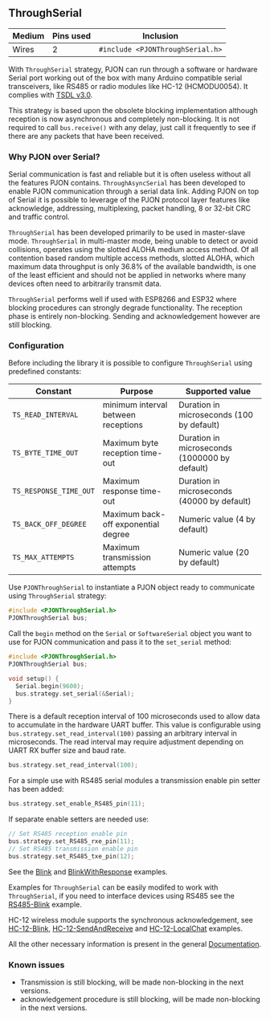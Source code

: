 ## ThroughSerial

| Medium | Pins used | Inclusion |
|--------|-----------|--------------------|
| Wires | 2     | `#include <PJONThroughSerial.h>`|

With `ThroughSerial` strategy, PJON can run through a software or hardware Serial port working out of the box with many Arduino compatible serial transceivers, like RS485 or radio modules like HC-12 (HCMODU0054). It complies with [TSDL v3.0](/src/strategies/ThroughSerial/specification/TSDL-specification-v3.0.md).  

This strategy is based upon the obsolete blocking implementation although reception is now asynchronous and completely non-blocking. It is not required to call `bus.receive()` with any delay, just call it frequently to see if there are any packets that have been received.

### Why PJON over Serial?
Serial communication is fast and reliable but it is often useless without all the features PJON contains. `ThroughAsyncSerial` has been developed to enable PJON communication through a serial data link. Adding PJON on top of Serial it is possible to leverage of the PJON protocol layer features like acknowledge, addressing, multiplexing, packet handling, 8 or 32-bit CRC and traffic control.  

`ThroughSerial` has been developed primarily to be used in master-slave mode. `ThroughSerial` in multi-master mode, being unable to detect or avoid collisions, operates using the slotted ALOHA medium access method. Of all contention based random multiple access methods, slotted ALOHA, which maximum data throughput is only 36.8% of the available bandwidth, is one of the least efficient and should not be applied in networks where many devices often need to arbitrarily transmit data.

`ThroughSerial` performs well if used with ESP8266 and ESP32 where blocking procedures can strongly degrade functionality. The reception phase is entirely non-blocking. Sending and acknowledgement however are still blocking.

### Configuration
Before including the library it is possible to configure `ThroughSerial` using predefined constants:

| Constant                | Purpose                             | Supported value                            |
| ----------------------- |------------------------------------ | ------------------------------------------ |
| `TS_READ_INTERVAL`      | minimum interval between receptions | Duration in microseconds (100 by default)  |
| `TS_BYTE_TIME_OUT`      | Maximum byte reception time-out     | Duration in microseconds (1000000 by default) |
| `TS_RESPONSE_TIME_OUT`  | Maximum response time-out           | Duration in microseconds (40000 by default) |
| `TS_BACK_OFF_DEGREE`    | Maximum back-off exponential degree | Numeric value (4 by default)               |
| `TS_MAX_ATTEMPTS`       | Maximum transmission attempts       | Numeric value (20 by default)              |

Use `PJONThroughSerial` to instantiate a PJON object ready to communicate using `ThroughSerial` strategy:
```cpp  
#include <PJONThroughSerial.h>
PJONThroughSerial bus;
```
Call the `begin` method on the `Serial` or `SoftwareSerial`  object you want to use for PJON communication and pass it to the `set_serial` method:
```cpp  
#include <PJONThroughSerial.h>
PJONThroughSerial bus;

void setup() {
  Serial.begin(9600);
  bus.strategy.set_serial(&Serial);
}
```
There is a default reception interval of 100 microseconds used to allow data to accumulate in the hardware UART buffer. This value is configurable using `bus.strategy.set_read_interval(100)` passing an arbitrary interval in microseconds. The read interval may require adjustment depending on UART RX buffer size and baud rate.
```cpp
bus.strategy.set_read_interval(100);
```
For a simple use with RS485 serial modules a transmission enable pin setter has been added:
```cpp  
bus.strategy.set_enable_RS485_pin(11);
```
If separate enable setters are needed use:
```cpp  
// Set RS485 reception enable pin
bus.strategy.set_RS485_rxe_pin(11);
// Set RS485 transmission enable pin
bus.strategy.set_RS485_txe_pin(12);
```
See the [Blink](../../../examples/ARDUINO/Local/ThroughSerial/Blink) and [BlinkWithResponse](https://github.com/gioblu/PJON/tree/master/examples/ARDUINO/Local/ThroughSerial/BlinkWithResponse) examples.

Examples for `ThroughSerial` can be easily modifed to work with `ThroughSerial`, if you need to interface devices using RS485 see the [RS485-Blink](../../../examples/ARDUINO/Local/ThroughSerial/RS485-Blink) example.

HC-12 wireless module supports the synchronous acknowledgement, see [HC-12-Blink](../../../examples/ARDUINO/Local/ThroughSerial/HC-12-Blink), [HC-12-SendAndReceive](../../../examples/ARDUINO/Local/ThroughSerial/HC-12-SendAndReceive) and [HC-12-LocalChat](../../../examples/ARDUINO/Local/ThroughSerial/HC-12-LocalChat) examples.

All the other necessary information is present in the general [Documentation](/documentation).

### Known issues
- Transmission is still blocking, will be made non-blocking in the next versions.
- acknowledgement procedure is still blocking, will be made non-blocking in the next versions.
